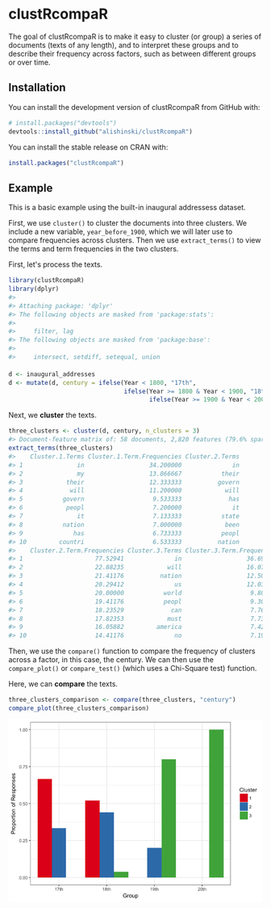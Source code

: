
<!-- README.md is generated from README.Rmd. Please edit that file -->
clustRcompaR
============

The goal of clustRcompaR is to make it easy to cluster (or group) a series of documents (texts of any length), and to interpret these groups and to describe their frequency across factors, such as between different groups or over time.

Installation
------------

You can install the development version of clustRcompaR from GitHub with:

``` r
# install.packages("devtools")
devtools::install_github("alishinski/clustRcompaR")
```

You can install the stable release on CRAN with:

``` r
install.packages("clustRcompaR")
```

Example
-------

This is a basic example using the built-in inaugural addressess dataset.

First, we use `cluster()` to cluster the documents into three clusters. We include a new variable, `year_before_1900`, which we will later use to compare frequencies across clusters. Then we use `extract_terms()` to view the terms and term frequencies in the two clusters.

First, let's process the texts.

``` r
library(clustRcompaR)
library(dplyr)
#> 
#> Attaching package: 'dplyr'
#> The following objects are masked from 'package:stats':
#> 
#>     filter, lag
#> The following objects are masked from 'package:base':
#> 
#>     intersect, setdiff, setequal, union

d <- inaugural_addresses
d <- mutate(d, century = ifelse(Year < 1800, "17th",
                                ifelse(Year >= 1800 & Year < 1900, "18th",
                                       ifelse(Year >= 1900 & Year < 2000, "19th", "20th"))))
```

Next, we **cluster** the texts.

``` r
three_clusters <- cluster(d, century, n_clusters = 3)
#> Document-feature matrix of: 58 documents, 2,820 features (79.6% sparse).
extract_terms(three_clusters)
#>    Cluster.1.Terms Cluster.1.Term.Frequencies Cluster.2.Terms
#> 1               in                  34.200000              in
#> 2               my                  13.866667           their
#> 3            their                  12.333333          govern
#> 4             will                  11.200000            will
#> 5           govern                   9.533333             has
#> 6            peopl                   7.200000              it
#> 7               it                   7.133333           state
#> 8           nation                   7.000000            been
#> 9              has                   6.733333           peopl
#> 10         countri                   6.533333          nation
#>    Cluster.2.Term.Frequencies Cluster.3.Terms Cluster.3.Term.Frequencies
#> 1                    77.52941              in                  36.692308
#> 2                    22.88235            will                  16.076923
#> 3                    21.41176          nation                  12.500000
#> 4                    20.29412              us                  12.038462
#> 5                    20.00000           world                   9.807692
#> 6                    19.41176           peopl                   9.307692
#> 7                    18.23529             can                   7.769231
#> 8                    17.82353            must                   7.730769
#> 9                    16.05882         america                   7.423077
#> 10                   14.41176              no                   7.192308
```

Then, we use the `compare()` function to compare the frequency of clusters across a factor, in this case, the century. We can then use the `compare_plot()` or `compare_test()` (which uses a Chi-Square test) function.

Here, we can **compare** the texts.

``` r
three_clusters_comparison <- compare(three_clusters, "century")
compare_plot(three_clusters_comparison)
```

![](man/figures/README-unnamed-chunk-2-1.png)
